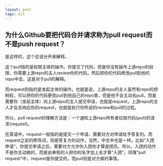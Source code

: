 ```yaml
---
layout: post
tags: Git
---
```


## 为什么Github要把代码合并请求称为pull request而不是push request？

是这样的，这个应该分开来解释。

这个pull指的是权限主体的操作。你提交了代码，但是你没有操作上游repo的权限，你需要上游repo的主人review你的代码，然后把你的代码修改pull到他的repo中去，这是对于pull的解释。

而request则指的是发起主体的操作。也就是说，上游repo的主人虽然有repo的控制权，可以把你的代码更改pull到他自己的repo里，但是他不会主动去pull。而是需要你（发起主体）向上游repo的主人提交申请，也就是request，上游repo的主人才会去响应你的request，也就是执行你所说的review和pull的过程。

所以，pull request的理解方法是：一个通知上游repo所有者拉取代码(pull)的请求(request)。

在英语中，request一般指的是提交一个申请，需要对方对申请给予答复的。而request之前的修饰词，则是答复方的动作，当然，中文中也是一样。比如“入团申请”，你提交申请之后，需要对方允许你入团你才算是团员。所以，入团的动作不是你主动做的，而是由审核的人把你的名字加上去才算“入团”。同理“pull request”中，request是你提交的，而pull则是对方做的事情。
